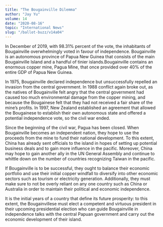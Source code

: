 ```yaml
---
title: "The Bougainville Dilemma"
author: "Jay Yu"
volume: 14
date: "2020-08-16"
topic: "International News"
slug: "/ballot-buzz/v14a04"
---
```


In December of 2019, with 98.31% percent of the vote, the inhabitants of Bougainville overwhelmingly voted in favour of independence. Bougainville is an autonomous province of Papua New Guinea that consists of the main Bougainville Island and a handful of tinier islands.Bougainville contains an enormous copper mine, Pagua Mine, that once provided over 40% of the entire GDP of Papua New Guinea.

In 1975, Bougainville declared independence but unsuccessfully repelled an invasion from the central government. In 1988 conflict again broke out, as the natives of Bougainville felt angry that the central government had caused too much environmental damage from the copper mining, and because the Bougainese felt that they had not received a fair share of the mine’s profits. In 1997, New Zealand established an agreement that allowed the Bougainese to establish their own autonomous state and offered a potential independence vote, so the civil war ended.

Since the beginning of the civil war, Pagua has been closed. When Bougainville becomes an independent nation, they hope to use the proceeds from the mine to fund their national development. To this extent, China has already sent officials to the island in hopes of setting up potential business deals and to gain more influence in the pacific. Moreover, China may hope to gain another ally in the UN General Assembly and continue to whittle down on the number of countries recognizing Taiwan in the pacific.

If Bougainville is to be successful, they ought to balance their economic portfolio and use their initial copper windfall to diversify into other economic sectors such as tourism or electricity generation. Additionally, they must make sure to not be overly reliant on any one country such as China or Australia in order to maintain their political and economic independence.

It is the initial years of a country that define its future prosperity: to this extent, the Bougainvillese must elect a competent and virtuous president in their upcoming presidential election who can guide Bougainville in independence talks with the central Papuan government and carry out the economic development of their island.
